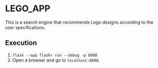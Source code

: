 # LEGO_APP
This is a search engine that recommends Lego designs according to the user specifications.

## Execution
1. `flask --app flaskr run --debug -p 8000`
2. Open a browser and go to `localhost:8000`.

